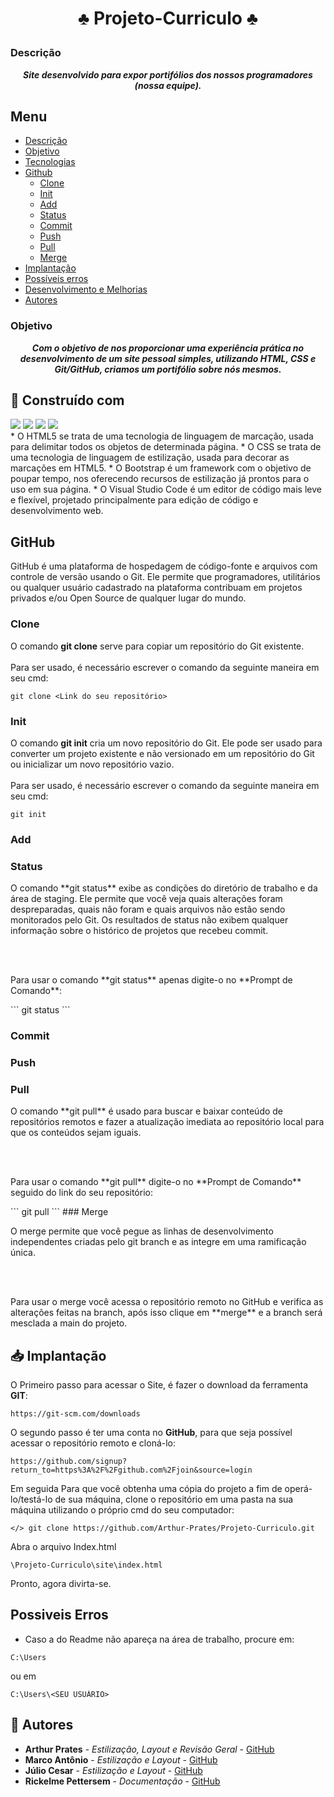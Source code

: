 # <p align="center">♣️ Projeto-Curriculo ♣️</p>


### Descrição
<b><em><p align="center"> 
Site desenvolvido para expor portifólios dos nossos programadores (nossa equipe).
</p></em></b>

## Menu
- [Descrição](#descrição)
- [Objetivo](#objetivo)
- [Tecnologias](#-construído-com)
- [Github](#github)
  - [Clone](#clone)
  - [Init](#init) 
  - [Add](#add) 
  - [Status](#status) 
  - [Commit](#commit) 
  - [Push](#push) 
  - [Pull](#pull) 
  - [Merge](#merge) 
- [Implantação](#-implantação)
- [Possíveis erros](#possiveis-erros)
- [Desenvolvimento e Melhorias](#desenvolvimento-e-melhorias)
- [Autores](#-autores)




### Objetivo
<b><em><p align="center">  Com o objetivo de nos proporcionar uma experiência prática no desenvolvimento de um
site pessoal simples, utilizando HTML, CSS e
Git/GitHub, criamos um portifólio sobre nós mesmos. </p></em></b>

## 🔧 Construído com

<div aling='center'> 
 	<a target="_blank"><img src="https://img.shields.io/badge/HTML5-E34C26?style=for-the-badge&logo=html5&logoColor=white" target="_blank"></a>
  <a target="_blank"><img src="https://img.shields.io/badge/CSS-254BDD?&style=for-the-badge&logo=css3&logoColor=white" target="_blank"></a>
  <a href="https://getbootstrap.com/docs/5.1/getting-started/introduction/" target="_blank"><img src="https://img.shields.io/badge/Bootstrap-563D7C?style=for-the-badge&logo=bootstrap&logoColor=white" target="_blank"></a> 
  <a href="https://code.visualstudio.com" target="_blank"><img src="https://img.shields.io/badge/Visual_Studio_Code-0078D4?style=for-the-badge&logo=visual%20studio%20code&logoColor=white" target="_blank"></a> 
  
</div>
* O HTML5 se trata de uma tecnologia de linguagem de marcação, usada para delimitar todos os objetos de determinada página.
* O CSS se trata de uma tecnologia de linguagem de estilização, usada para decorar as marcações em HTML5.
* O Bootstrap é um framework com o objetivo de poupar tempo, nos oferecendo recursos de estilização já prontos para o uso em sua página.
* O Visual Studio Code é um editor de código mais leve e flexível, projetado principalmente para edição de código e desenvolvimento web.

## GitHub
GitHub é uma plataforma de hospedagem de código-fonte e arquivos com controle de versão usando o Git. Ele permite que programadores, utilitários ou qualquer usuário cadastrado na plataforma contribuam em projetos privados e/ou Open Source de qualquer lugar do mundo.
<br/>
### Clone
O comando **git clone** serve para copiar um repositório do Git existente.
<br/>
<br/>
Para ser usado, é necessário escrever o comando da seguinte maneira em seu cmd:
```
git clone <Link do seu repositório>
```
### Init
O comando **git init** cria um novo repositório do Git. Ele pode ser usado para converter um projeto existente e não versionado em um repositório do Git ou inicializar um novo repositório vazio.
<br/>
<br/>
Para ser usado, é necessário escrever o comando da seguinte maneira em seu cmd:
```
git init
```

### Add

### Status
<p> O comando **git status** exibe as condições do diretório de trabalho e da área de staging. Ele permite que você veja quais alterações foram despreparadas, quais não foram e quais arquivos não estão sendo monitorados pelo Git. Os resultados de status não exibem qualquer informação sobre o histórico de projetos que recebeu commit.</p>
<br>
<br>
<p>Para usar o comando **git status** apenas digite-o no **Prompt de Comando**:</p>
```
git status
```

### Commit

### Push

### Pull
<p>O comando **git pull** é usado para buscar e baixar conteúdo de repositórios remotos e fazer a atualização imediata ao repositório local para que os conteúdos sejam iguais.</p>
<br>
<br>
<p>Para usar o comando **git pull** digite-o no **Prompt de Comando** seguido do link do seu repositório:</p>
```
git pull <repositorio remoto>
```
### Merge
<p> O merge permite que você pegue as linhas de desenvolvimento independentes criadas pelo git branch e as integre em uma ramificação única.</p>
  <br>
  <br>
<p>Para usar o merge você acessa o repositório remoto no GitHub e verifica as alterações feitas na branch, após isso clique em **merge** e a branch será mesclada a main do projeto.</p>



## 📥 Implantação
O Primeiro passo para acessar o Site, é fazer o download da ferramenta **GIT**:
```
https://git-scm.com/downloads
```
O segundo passo é ter uma conta no **GitHub**, para que seja possível acessar o repositório remoto e cloná-lo:
```
https://github.com/signup?return_to=https%3A%2F%2Fgithub.com%2Fjoin&source=login
```
Em seguida Para que você obtenha uma cópia do projeto a fim de operá-lo/testá-lo de sua máquina, clone o repositório em uma pasta na sua máquina utilizando o próprio cmd do seu computador:

```
</> git clone https://github.com/Arthur-Prates/Projeto-Curriculo.git
```
Abra o arquivo Index.html
```
\Projeto-Curriculo\site\index.html
```
Pronto, agora divirta-se.

## Possiveis Erros

* Caso a do Readme não apareça na área de trabalho, procure em:

```
C:\Users
```
ou em
```
C:\Users\<SEU USUÁRIO>
```

## 👥 Autores

* **Arthur Prates** - *Estilização, Layout e Revisão Geral* - [GitHub](https://github.com/Arthur-Prates)
* **Marco Antônio** - *Estilização e Layout* - [GitHub](https://github.com/MarcoAntonioNobre)
* **Júlio Cesar** - *Estilização e Layout* - [GitHub](https://github.com/CBUMdino1)
* **Rickelme Pettersem** - *Documentação* - [GitHub](https://github.com/rickelmeribeiro)
